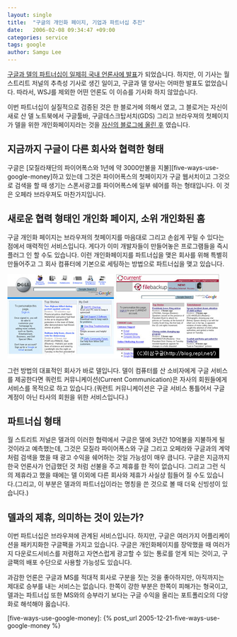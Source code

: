 ```yaml
---
layout: single
title:  "구글의 개인화 페이지, 기업과 파트너십 추진"
date:   2006-02-08 09:34:47 +09:00
categories: service
tags: google
author: Samgu Lee
---
```

[구글과 델의 파트너십이 일제히 국내 언론사에 발표](http://news.inews24.com/php/news_view.php?g_serial=190604&#038;g_menu=020600)가 되었습니다. 하지만, 이 기사는 월 스트리트 저널의 추측성 기사로 생긴 일이고, 구글과 델 양사는 어떠한 발표도 없었습니다. 따라서, WSJ를 제외한 어떤 언론도 이 이슈를 기사화 하지 않았습니다.

이번 파트너십이 실질적으로 검증된 것은 한 블로거에 의해서 였고, 그 블로거는 자신이 새로 산 델 노트북에서 구글툴바, 구글데스크탑서치(GDS) 그리고 브라우져의 첫페이지가 델을 위한 개인화페이지라는 것을 [자신의 블로그에 올린 후](http://searchviews.com/archives/2006/01/dell_in_discree.php) 였습니다.

## 지금까지 구글이 다른 회사와 협력한 형태

구글은 [모질라재단의 파이어폭스와 1년에 약 3000만불을 지불][five-ways-use-google-money]하고 있는데 그것은 파이어폭스의 첫페이지가 구글 웹서치이고 그것으로 검색을 할 때 생기는 스폰서광고를 파이어폭스에 일부 쉐어를 하는 형태입니다. 이 것은 오페라 브라우져도 마찬가지입니다.

## 새로운 협력 형태인 개인화 페이지, 소위 개인화된 홈

구글 개인화 페이지는 브라우져의 첫페이지를 마음대로 그리고 손쉽게 꾸밀 수 있다는 점에서 매력적인 서비스입니다. 게다가 이미 개발자들이 만들어놓은 프로그램들을 즉시 플러그 인 할 수도 있습니다. 이런 개인화페이지를 파트너십을 맺은 회사를 위해 특별히 만들어주고 그 회사 컴퓨터에 기본으로 세팅하는 방법으로 파트너십을 맺고 있습니다.

![델과 쿼런트 커뮤니케이션 등 구글 개인화페이지들](/assets/personalized_pages.jpg)

그런 방법의 대표적인 회사가 바로 델입니다. 델이 컴퓨터를 산 소비자에게 구글 서비스를 제공한다면 쿼런트 커뮤니케이션(Current Communication)은 자사의 회원들에게 서비스를 목적으로 하고 있습니다.(쿼런트 커뮤니케이션은 구글 서비스 통틀어서 구글 계정이 아닌 타사의 회원을 위한 서비스입니다.)

## 파트너십 형태

월 스트리트 저널은 델과의 이러한 협력에서 구글은 델에 3년간 10억불을 지불하게 될 것이라고 예측했는데, 그것은 모질라 파이어폭스와 구글 그리고 오페라와 구글과의 계약처럼 검색을 했을 때 광고 수익을 쉐어하는 것일 가능성이 매우 큽니다. 구글은 지금까지 한국 언론사가 언급했던 것 처럼 선불을 주고 제휴를 한 적이 없습니다. 그리고 그런 식의 제휴라고 했을 때에는 델 이외에 다른 회사와 제휴가 사실상 힘들어 질 수도 있습니다.(그리고, 이 부분은 델과의 파트너십이라는 명칭을 쓴 것으로 볼 때 더욱 신빙성이 있습니다.)

## 델과의 제휴, 의미하는 것이 있는가?

이번 파트너십은 브라우져에 관계된 서비스입니다. 하지만, 구글은 여러가지 어플리케이션을 패키지화한 구글팩을 가지고 있습니다. 구글은 개인화페이지를 장악했을 때 여러가지 다운로드서비스를 저렴하고 자연스럽게 광고할 수 있는 통로를 얻게 되는 것이고, 구글팩의 배포 수단으로 사용할 가능성도 있습니다.

과감한 언론은 구글과 MS를 적대적 회사로 구분을 짓는 것을 좋아하지만, 아직까지는 제대로 승부를 내는 서비스는 없습니다. 한쪽이 강한 부분은 한쪽이 피해가는 형국이고, 델과는 파트너십 또한 MS와의 승부라기 보다는 구글 수익을 올리는 포트폴리오의 다양화로 해석해야 옳습니다.

[five-ways-use-google-money]: {% post_url 2005-12-21-five-ways-use-google-money %}